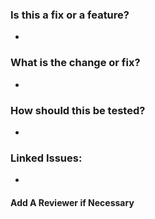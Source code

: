 ### Is this a fix or a feature?
*

### What is the change or fix?
*

### How should this be tested?
*

### Linked Issues:
*

#### Add A Reviewer if Necessary
